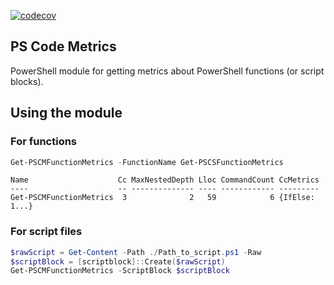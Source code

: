 [![codecov](https://codecov.io/gh/briansworth/PSCodeMetrics/branch/master/graph/badge.svg)](https://codecov.io/gh/briansworth/PSCodeMetrics)


## PS Code Metrics

PowerShell module for getting metrics about PowerShell functions
(or script blocks).

## Using the module


### For functions

```powershell
Get-PSCMFunctionMetrics -FunctionName Get-PSCSFunctionMetrics
```

```
Name                    Cc MaxNestedDepth Lloc CommandCount CcMetrics
----                    -- -------------- ---- ------------ ---------
Get-PSCMFunctionMetrics  3              2   59            6 {IfElse: 1...}
```

### For script files

```powershell
$rawScript = Get-Content -Path ./Path_to_script.ps1 -Raw
$scriptBlock = [scriptblock]::Create($rawScript)
Get-PSCMFunctionMetrics -ScriptBlock $scriptBlock
```

